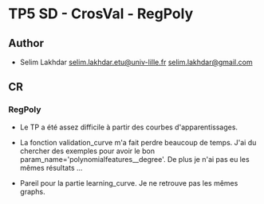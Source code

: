 # TP5 SD - CrosVal - RegPoly

## Author
* Selim Lakhdar <selim.lakhdar.etu@univ-lille.fr> <selim.lakhdar@gmail.com>

## CR

### RegPoly

- Le TP a été assez difficile à partir des courbes d'apparentissages. 

- La fonction validation_curve m'a fait perdre beaucoup de temps. J'ai du chercher des exemples pour avoir le bon param_name='polynomialfeatures__degree'. De plus je n'ai pas eu les mêmes résultats ...

- Pareil pour la partie learning_curve. Je ne retrouve pas les mêmes graphs.
